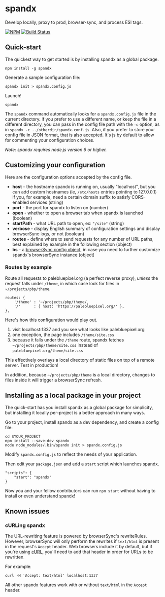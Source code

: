 # spandx

Develop locally, proxy to prod, browser-sync, and process ESI tags.

[![NPM][npm-img]][npm]
[![Build
Status][build-img]][build]

## Quick-start

The quickest way to get started is by installing spandx as a global package.

    npm install -g spandx

Generate a sample configuration file:

    spandx init > spandx.config.js

Launch!

    spandx

The `spandx` command automatically looks for a `spandx.config.js` file in the current directory.  If you prefer to use a different name, or keep the file in a different directory, you can pass in the config file path with the `-c` option, as in `spandx -c ../otherdir/spandx.conf.js`.  Also, if you prefer to store your config file in JSON format, that is also accepted.  It's js by default to allow for commenting your configuration choices.

*Note: spandx requires node.js version 6 or higher.*

## Customizing your configuration

Here are the configuration options accepted by the config file. 

  - **host** - the hostname spandx is running on, usually "localhost", but you can add custom hostnames (ie, `/etc/hosts` entries pointing to 127.0.0.1) if you, for example, need a certain domain suffix to satisfy CORS-enabled services (string)
  - **port** - the port for spandx to listen on (number)
  - **open** - whether to open a browser tab when spandx is launched (boolean)
  - **startPath** - what URL path to open, ex: `"/site"` (string)
  - **verbose** - display English summary of configuration settings and display browserSync logs, or not (boolean)
  - **routes** - define where to send requests for any number of URL paths, best explained by example in the following section (object)
  - **bs** - a [browserSync config object][bs-options], in case you need to further customize spandx's browserSync instance (object)
    

### Routes by example

Route all requests to palebluepixel.org (a perfect reverse proxy), *unless* the request falls under `/theme`, in which case look for files in `~/projects/pbp/theme`.

    routes: {
        '/theme' : '~/projects/pbp/theme/,
        '/'      : { host: 'https://palebluepixel.org/' },
    },

Here's how this configuration would play out.

  1. visit localhost:1337 and you see what looks like palebluepixel.org
  2. one exception, the page includes `/theme/site.css`
  3. because it falls under the `/theme` route, spandx fetches `~/projects/pbp/theme/site.css` instead of `palebluepixel.org/theme/site.css`

This effectively overlays a local directory of static files on top of a remote server.  Test in production!

In addition, because `~/projects/pbp/theme` is a local directory, changes to files inside it will trigger a browserSync refresh.

## Installing as a local package in your project

The quick-start has you install spandx as a global package for simplicity, but installing it locally per-project is a better approach in many ways.

Go to your project, install spandx as a dev dependency, and create a config file:

    cd $YOUR_PROJECT
    npm install --save-dev spandx
    node node_modules/.bin/spandx init > spandx.config.js

Modify `spandx.config.js` to reflect the needs of your application.

Then edit your `package.json` and add a `start` script which launches spandx.

    "scripts": {
        "start": "spandx"
    }

Now you and your fellow contributors can run `npm start` without having to install or even understand spandx!

## Known issues

### cURLing spandx

The URL-rewriting feature is powered by browserSync's rewriteRules.  However, browserSync will only perform the rewrites if `text/html` is present in the request's `Accept` header.  Web browsers include it by default, but if you're using [cURL][curl], you'll need to add that header in order for URLs to be rewritten.

For example:

    curl -H 'Accept: text/html' localhost:1337

All other spandx features work with or without `text/html` in the `Accept` header.
    

[curl]: https://curl.haxx.se/
[npm]: https://www.npmjs.com/package/spandx
[npm-img]: https://nodei.co/npm/spandx.png
[build-img]: https://travis-ci.org/redhataccess/spandx.png?branch=master
[build]: https://travis-ci.org/redhataccess/spandx
[bs-options]: https://browsersync.io/docs/options
